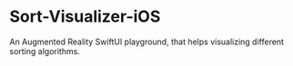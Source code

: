 # Sort-Visualizer-iOS

An Augmented Reality SwiftUI playground, that helps visualizing different sorting algorithms.
